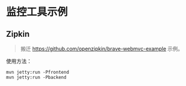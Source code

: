 # 监控工具示例

## Zipkin

> 搬迁 https://github.com/openzipkin/brave-webmvc-example 示例。
>

使用方法：

```
mvn jetty:run -Pfrontend
mvn jetty:run -Pbackend
```

